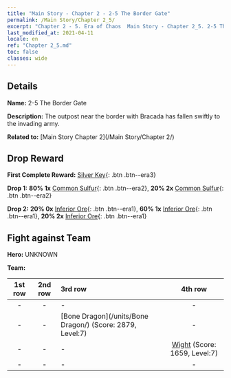 ```yaml
---
title: "Main Story - Chapter 2 - 2-5 The Border Gate"
permalink: /Main Story/Chapter 2_5/
excerpt: "Chapter 2 - 5. Era of Chaos  Main Story - Chapter 2_5. 2-5 The Border Gate"
last_modified_at: 2021-04-11
locale: en
ref: "Chapter 2_5.md"
toc: false
classes: wide
---
```


## Details

 **Name:** 2-5 The Border Gate

 **Description:** The outpost near the border with Bracada has fallen swiftly to the invading army.

 **Related to:** [Main Story Chapter 2](/Main Story/Chapter 2/)

## Drop Reward

 **First Complete Reward:** [Silver Key](/Items/con_693/){: .btn .btn--era3}

 **Drop 1:** **80% 1x** [Common Sulfur](/Items/mat_9/){: .btn .btn--era2}, **20% 2x** [Common Sulfur](/Items/mat_9/){: .btn .btn--era2}

 **Drop 2:** **20% 0x** [Inferior Ore](/Items/mat_1/){: .btn .btn--era1}, **60% 1x** [Inferior Ore](/Items/mat_1/){: .btn .btn--era1}, **20% 2x** [Inferior Ore](/Items/mat_1/){: .btn .btn--era1}


## Fight against Team
 **Hero:** UNKNOWN

 **Team:**


  | 1st row | 2nd row | 3rd row | 4th row |
  |:----:|:----:|:----|:----:|
  | - | - | - | - |
  | - | - | [Bone Dragon](/units/Bone Dragon/) (Score: 2879, Level:7)  | - |
  | - | - | - | [Wight](/units/Wight/) (Score: 1659, Level:7)  |
  | - | - | - | - |


